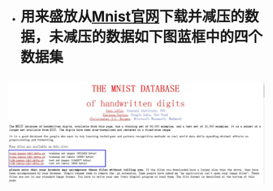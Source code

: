 * # 用来盛放从[Mnist官网](http://yann.lecun.com/exdb/mnist/)下载并减压的数据，未减压的数据如下图蓝框中的四个数据集
## ![如图所示](https://github.com/marveller127/HOG_svm/blob/master/Sec_Experiment/Mnist.jpg)
